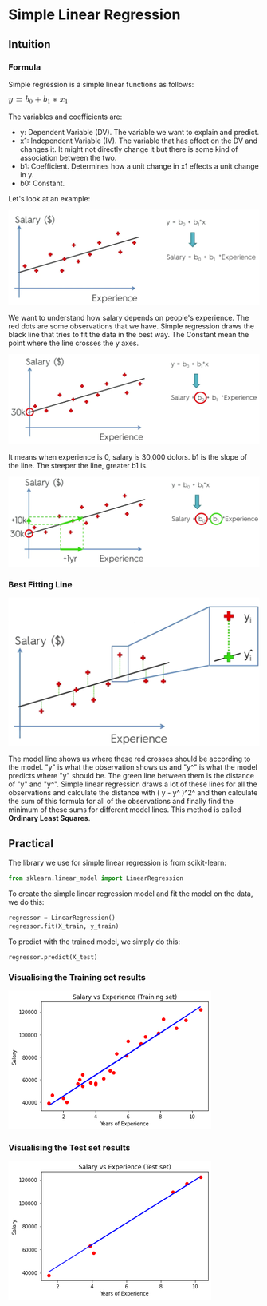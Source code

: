 # Simple Linear Regression

## Intuition

### Formula

Simple regression is a simple linear functions as follows:

![simple regression formula](simpleReg.png)

The variables and coefficients are:
* y: Dependent Variable (DV). The variable we want to explain and predict.
* x1: Independent Variable (IV). The variable that has effect on the DV and changes it. It might not directly change it but there is some kind of association between the two.
* b1: Coefficient. Determines how a unit change in x1 effects a unit change in y.
* b0: Constant.

Let's look at an example:

![chart](chart.PNG)

We want to understand how salary depends on people's experience. The red dots are some observations that we have. Simple regression draws the black line that tries to fit the data in the best way. The Constant mean the point where the line crosses the y axes.

![chart2](chart2.PNG)

It means when experience is 0, salary is 30,000 dolors. b1 is the slope of the line. The steeper the line, greater b1 is.

![chart3](chart3.PNG)

### Best Fitting Line

![chart4](chart4.PNG)

The model line shows us where these red crosses should be according to the model. "y" is what the observation shows us and "y^" is what the model predicts where "y" should be. The green line between them is the distance of "y" and "y^". Simple linear regression draws a lot of these lines for all the observations and calculate the distance with ( y - y^ )^2^ and then calculate the sum of this formula for all of the observations and finally find the minimum of these sums for different model lines. This method is called **Ordinary Least Squares**.

## Practical

The library we use for simple linear regression is from scikit-learn:

```python
from sklearn.linear_model import LinearRegression
```

To create the simple linear regression model and fit the model on the data, we do this:

```python
regressor = LinearRegression()
regressor.fit(X_train, y_train)
```

To predict with the trained model, we simply do this:

```python
regressor.predict(X_test)
```

### Visualising the Training set results

![training vis](vis_train.png)

### Visualising the Test set results

![training vis](vis_test.png)